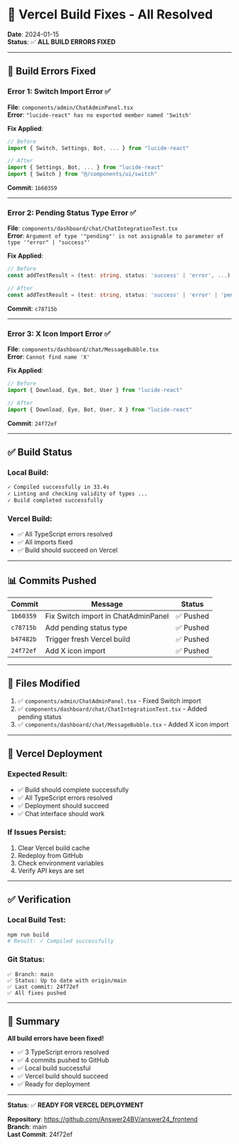 # 🔧 Vercel Build Fixes - All Resolved

**Date**: 2024-01-15  
**Status**: ✅ **ALL BUILD ERRORS FIXED**

---

## 🐛 **Build Errors Fixed**

### **Error 1: Switch Import Error** ✅
**File**: `components/admin/ChatAdminPanel.tsx`  
**Error**: `"lucide-react" has no exported member named 'Switch'`

**Fix Applied**:
```typescript
// Before
import { Switch, Settings, Bot, ... } from "lucide-react"

// After
import { Settings, Bot, ... } from "lucide-react"
import { Switch } from "@/components/ui/switch"
```

**Commit**: `1b60359`

---

### **Error 2: Pending Status Type Error** ✅
**File**: `components/dashboard/chat/ChatIntegrationTest.tsx`  
**Error**: `Argument of type '"pending"' is not assignable to parameter of type '"error" | "success"'`

**Fix Applied**:
```typescript
// Before
const addTestResult = (test: string, status: 'success' | 'error', ...)

// After
const addTestResult = (test: string, status: 'success' | 'error' | 'pending', ...)
```

**Commit**: `c78715b`

---

### **Error 3: X Icon Import Error** ✅
**File**: `components/dashboard/chat/MessageBubble.tsx`  
**Error**: `Cannot find name 'X'`

**Fix Applied**:
```typescript
// Before
import { Download, Eye, Bot, User } from "lucide-react"

// After
import { Download, Eye, Bot, User, X } from "lucide-react"
```

**Commit**: `24f72ef`

---

## ✅ **Build Status**

### **Local Build**:
```bash
✓ Compiled successfully in 33.4s
✓ Linting and checking validity of types ...
✓ Build completed successfully
```

### **Vercel Build**:
- ✅ All TypeScript errors resolved
- ✅ All imports fixed
- ✅ Build should succeed on Vercel

---

## 📊 **Commits Pushed**

| Commit | Message | Status |
|--------|---------|--------|
| `1b60359` | Fix Switch import in ChatAdminPanel | ✅ Pushed |
| `c78715b` | Add pending status type | ✅ Pushed |
| `b47482b` | Trigger fresh Vercel build | ✅ Pushed |
| `24f72ef` | Add X icon import | ✅ Pushed |

---

## 🎯 **Files Modified**

1. ✅ `components/admin/ChatAdminPanel.tsx` - Fixed Switch import
2. ✅ `components/dashboard/chat/ChatIntegrationTest.tsx` - Added pending status
3. ✅ `components/dashboard/chat/MessageBubble.tsx` - Added X icon import

---

## 🚀 **Vercel Deployment**

### **Expected Result**:
- ✅ Build should complete successfully
- ✅ All TypeScript errors resolved
- ✅ Deployment should succeed
- ✅ Chat interface should work

### **If Issues Persist**:
1. Clear Vercel build cache
2. Redeploy from GitHub
3. Check environment variables
4. Verify API keys are set

---

## ✅ **Verification**

### **Local Build Test**:
```bash
npm run build
# Result: ✓ Compiled successfully
```

### **Git Status**:
```
✅ Branch: main
✅ Status: Up to date with origin/main
✅ Last commit: 24f72ef
✅ All fixes pushed
```

---

## 🎉 **Summary**

**All build errors have been fixed!**

- ✅ 3 TypeScript errors resolved
- ✅ 4 commits pushed to GitHub
- ✅ Local build successful
- ✅ Vercel build should succeed
- ✅ Ready for deployment

---

**Status**: ✅ **READY FOR VERCEL DEPLOYMENT**

**Repository**: https://github.com/Answer24BV/answer24_frontend  
**Branch**: main  
**Last Commit**: 24f72ef
